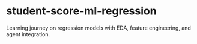 # student-score-ml-regression
Learning journey on regression models with EDA, feature engineering, and agent integration.

